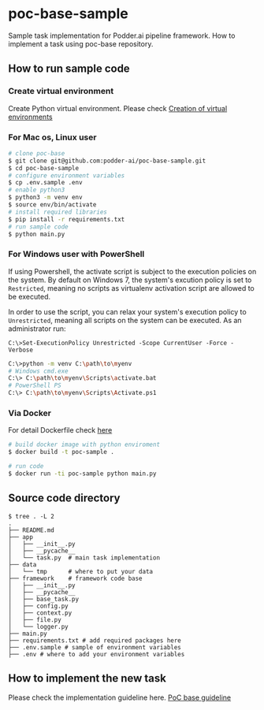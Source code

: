 # poc-base-sample

Sample task implementation for Podder.ai pipeline framework.
How to implement a task using poc-base repository.

## How to run sample code

### Create virtual environment

Create Python virtual environment. Please check [Creation of virtual environments](https://docs.python.org/3/library/venv.html)

### For Mac os, Linux user

```bash
# clone poc-base
$ git clone git@github.com:podder-ai/poc-base-sample.git
$ cd poc-base-sample
# configure environment variables
$ cp .env.sample .env
# enable python3
$ python3 -m venv env
$ source env/bin/activate
# install required libraries
$ pip install -r requirements.txt
# run sample code
$ python main.py
```

### For Windows user with PowerShell

If using Powershell, the activate script is subject to the execution policies on the system. By default on Windows 7, the system's excution policy is set to `Restricted`, meaning no scripts as virtualenv activation script are allowed to be executed. 

In order to use the script, you can relax your system's execution policy to `Unrestricted`, meaning all scripts on the system can be executed. As an administrator run:

```
C:\>Set-ExecutionPolicy Unrestricted -Scope CurrentUser -Force -Verbose
```

```bash
C:\>python -m venv C:\path\to\myenv
# Windows cmd.exe
C:\> C:\path\to\myenv\Scripts\activate.bat
# PowerShell PS
C:\> C:\path\to\myenv\Scripts\Activate.ps1
```

### Via Docker

For detail Dockerfile check [here](./Dockerfile)

```bash
# build docker image with python enviroment
$ docker build -t poc-sample .

# run code
$ docker run -ti poc-sample python main.py
```

## Source code directory

```
$ tree . -L 2
.
├── README.md
├── app
│   ├── __init__.py
│   ├── __pycache__
│   └── task.py  # main task implementation
├── data
│   └── tmp      # where to put your data 
├── framework    # framework code base
│   ├── __init__.py
│   ├── __pycache__
│   ├── base_task.py
│   ├── config.py
│   ├── context.py
│   ├── file.py
│   └── logger.py
├── main.py
├── requirements.txt # add required packages here
├── .env.sample # sample of environment variables 
├── .env # where to add your environment variables 
```

## How to implement the new task

Please check the implementation guideline here. [PoC base guideline](https://github.com/podder-ai/poc-base)
